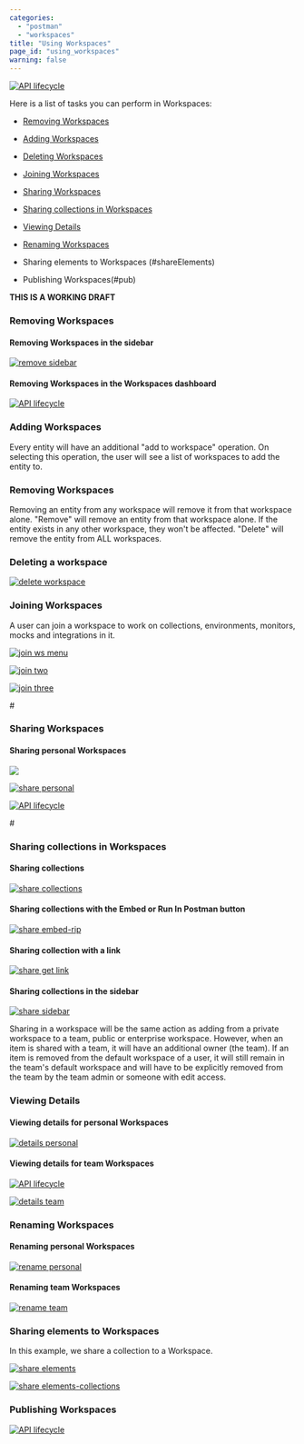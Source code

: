 ```yaml
---
categories:
  - "postman"
  - "workspaces"
title: "Using Workspaces"
page_id: "using_workspaces"
warning: false
---
```

[![API lifecycle]()]()

Here is a list of tasks you can perform in Workspaces:

* [Removing Workspaces](#remove)

* [Adding Workspaces](#add)

* [Deleting Workspaces](#delete)

* [Joining Workspaces](#join)

* [Sharing Workspaces](#share)

* [Sharing collections in Workspaces](#shareCollection)

* [Viewing Details](#view)

* [Renaming Workspaces](#rename)

* Sharing elements to Workspaces (#shareElements)

* Publishing Workspaces(#pub)

**THIS IS A WORKING DRAFT**


<h3 id="remove">Removing Workspaces</h3>

#### Removing Workspaces in the sidebar

[![remove sidebar](https://s3.amazonaws.com/postman-static-getpostman-com/postman-docs/WS-remove-WS-via-sidebar.png)](https://s3.amazonaws.com/postman-static-getpostman-com/postman-docs/WS-remove-WS-via-sidebar.png)


#### Removing Workspaces in the Workspaces dashboard

[![API lifecycle](https://s3.amazonaws.com/postman-static-getpostman-com/postman-docs/WS-publish-or-removepWS.png)](https://s3.amazonaws.com/postman-static-getpostman-com/postman-docs/WS-publish-or-removepWS.png)



<h3 id="add">Adding Workspaces</h3>

Every entity will have an additional "add to workspace" operation. On selecting this operation, the user will see a list of workspaces to add the entity to.

<h3 id="remove">Removing Workspaces</h3>

Removing an entity from any workspace will remove it from that workspace alone. "Remove" will remove an entity from that workspace alone. If the entity exists in any other workspace, they won't be affected. "Delete" will remove the entity from ALL workspaces.

<h3 id="delete">Deleting a workspace</h3>


[![delete workspace](https://s3.amazonaws.com/postman-static-getpostman-com/postman-docs/WS-delete_WS.png)](https://s3.amazonaws.com/postman-static-getpostman-com/postman-docs/WS-delete_WS.png)


<h3 id="join">Joining Workspaces</h3>

A user can join a workspace to work on collections, environments, monitors, mocks and integrations in it.

[![join ws menu](https://s3.amazonaws.com/postman-static-getpostman-com/postman-docs/WS-join-WS-mainScreen-menu.png)](https://s3.amazonaws.com/postman-static-getpostman-com/postman-docs/WS-join-WS-mainScreen-menu.png)

[![join two](https://s3.amazonaws.com/postman-static-getpostman-com/postman-docs/WS-join-second-step.png)](https://s3.amazonaws.com/postman-static-getpostman-com/postman-docs/WS-join-second-step.png)

[![join three](https://s3.amazonaws.com/postman-static-getpostman-com/postman-docs/WS-join-third-step.png)](https://s3.amazonaws.com/postman-static-getpostman-com/postman-docs/WS-join-third-step.png)



#<h3 id="share">Sharing Workspaces</h3>

#### Sharing personal Workspaces

[![](https://s3.amazonaws.com/postman-static-getpostman-com/postman-docs/WS-elipsis-menu-personal.png)](https://s3.amazonaws.com/postman-static-getpostman-com/postman-docs/WS-elipsis-menu-personal.png)

[![share personal](https://s3.amazonaws.com/postman-static-getpostman-com/postman-docs/WS-share-personal-WS.png)](https://s3.amazonaws.com/postman-static-getpostman-com/postman-docs/WS-share-personal-WS.png)


[![API lifecycle]()]()


#<h3 id="shareCollection">Sharing collections in Workspaces</h3>


#### Sharing collections

[![share collections](https://s3.amazonaws.com/postman-static-getpostman-com/postman-docs/WS-share-collections-in+WS.png)](https://s3.amazonaws.com/postman-static-getpostman-com/postman-docs/WS-share-collections-in+WS.png)


#### Sharing collections with the Embed or Run In Postman button

[![share embed-rip](https://s3.amazonaws.com/postman-static-getpostman-com/postman-docs/WS-embed-a-collection.png)](https://s3.amazonaws.com/postman-static-getpostman-com/postman-docs/WS-embed-a-collection.png)

#### Sharing collection with a link

[![share get link](https://s3.amazonaws.com/postman-static-getpostman-com/postman-docs/WS-getLink-collections.png)](https://s3.amazonaws.com/postman-static-getpostman-com/postman-docs/WS-getLink-collections.png)


#### Sharing collections in the sidebar

[![share sidebar](https://s3.amazonaws.com/postman-static-getpostman-com/postman-docs/WS-share-collection-sidebar.png)](https://s3.amazonaws.com/postman-static-getpostman-com/postman-docs/WS-share-collection-sidebar.png)

Sharing in a workspace will be the same action as adding from a private workspace to a team, public or enterprise workspace. However, when an item is shared with a team, it will have an additional owner (the team). If an item is removed from the default workspace of a user, it will still remain in the team's default workspace and will have to be explicitly removed from the team by the team admin or someone with edit access.

<h3 id="view">Viewing Details</h3>

#### Viewing details for personal Workspaces 

[![details personal](https://s3.amazonaws.com/postman-static-getpostman-com/postman-docs/WS-view-details-personal.png)](https://s3.amazonaws.com/postman-static-getpostman-com/postman-docs/WS-view-details-personal.png)


#### Viewing details for team Workspaces 


[![API lifecycle](https://s3.amazonaws.com/postman-static-getpostman-com/postman-docs/WS-elipsis-menu-team.png)](https://s3.amazonaws.com/postman-static-getpostman-com/postman-docs/WS-elipsis-menu-team.png)

[![details team](https://s3.amazonaws.com/postman-static-getpostman-com/postman-docs/WS-team-view-details.png)](https://s3.amazonaws.com/postman-static-getpostman-com/postman-docs/WS-team-view-details.png)


<h3 id="rename">Renaming Workspaces</h3>

#### Renaming personal Workspaces 

[![rename personal](https://s3.amazonaws.com/postman-static-getpostman-com/postman-docs/WS-edit-workspace-details-personal.png)](https://s3.amazonaws.com/postman-static-getpostman-com/postman-docs/WS-edit-workspace-details-personal.png)


#### Renaming team Workspaces 

[![rename team](https://s3.amazonaws.com/postman-static-getpostman-com/postman-docs/WS-edit-WS-details-team.png)](https://s3.amazonaws.com/postman-static-getpostman-com/postman-docs/WS-edit-WS-details-team.png)


<h3 id="shareElements">Sharing elements to Workspaces</h3>

In this example, we share a collection to a Workspace.

[![share elements](https://s3.amazonaws.com/postman-static-getpostman-com/postman-docs/WS-share-elements-dashboard.png)](https://s3.amazonaws.com/postman-static-getpostman-com/postman-docs/WS-share-elements-dashboard.png)

[![share elements-collections](https://s3.amazonaws.com/postman-static-getpostman-com/postman-docs/WS-share-elements-collection.png)](https://s3.amazonaws.com/postman-static-getpostman-com/postman-docs/WS-share-elements-collection.png)

<h3 id="pub">Publishing Workspaces</h3>

[![API lifecycle](https://s3.amazonaws.com/postman-static-getpostman-com/postman-docs/WS-publish-or-removepWS.png)](https://s3.amazonaws.com/postman-static-getpostman-com/postman-docs/WS-publish-or-removepWS.png)


